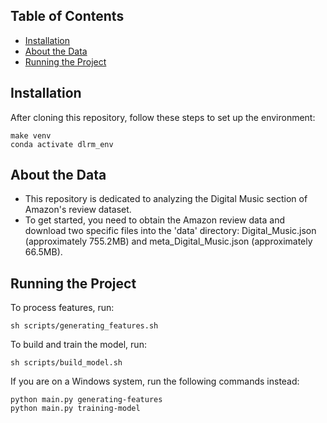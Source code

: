 ## Table of Contents

- [Installation](#installation)
- [About the Data](#data)
- [Running the Project](#run)

## Installation
After cloning this repository, follow these steps to set up the environment:

```
make venv
conda activate dlrm_env
```

## About the Data
- This repository is dedicated to analyzing the Digital Music section of Amazon's review dataset.
- To get started, you need to obtain the Amazon review data and download two specific files into the 'data' directory: Digital_Music.json (approximately 755.2MB) and meta_Digital_Music.json (approximately 66.5MB).

## Running the Project
To process features, run:

```
sh scripts/generating_features.sh
```

To build and train the model, run:

```
sh scripts/build_model.sh
```
If you are on a Windows system, run the following commands instead:
```
python main.py generating-features
python main.py training-model
```

